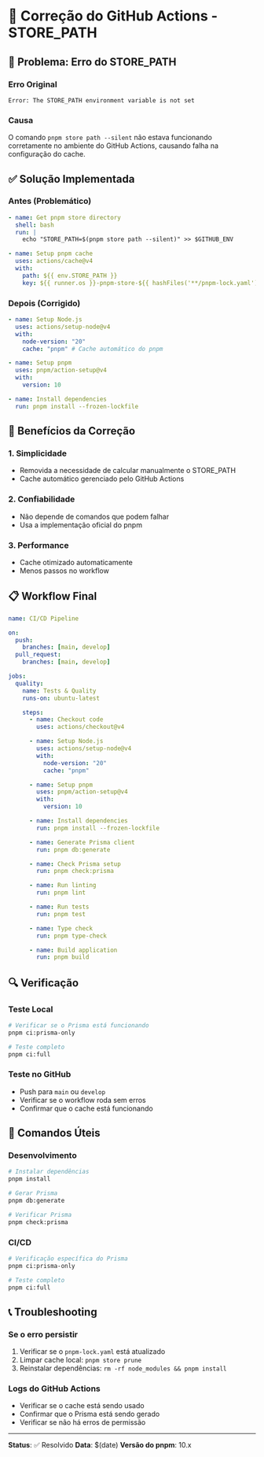 # 🔧 Correção do GitHub Actions - STORE_PATH

## 🚨 Problema: Erro do STORE_PATH

### **Erro Original**

```
Error: The STORE_PATH environment variable is not set
```

### **Causa**

O comando `pnpm store path --silent` não estava funcionando corretamente no
ambiente do GitHub Actions, causando falha na configuração do cache.

## ✅ Solução Implementada

### **Antes (Problemático)**

```yaml
- name: Get pnpm store directory
  shell: bash
  run: |
    echo "STORE_PATH=$(pnpm store path --silent)" >> $GITHUB_ENV

- name: Setup pnpm cache
  uses: actions/cache@v4
  with:
    path: ${{ env.STORE_PATH }}
    key: ${{ runner.os }}-pnpm-store-${{ hashFiles('**/pnpm-lock.yaml') }}
```

### **Depois (Corrigido)**

```yaml
- name: Setup Node.js
  uses: actions/setup-node@v4
  with:
    node-version: "20"
    cache: "pnpm" # Cache automático do pnpm

- name: Setup pnpm
  uses: pnpm/action-setup@v4
  with:
    version: 10

- name: Install dependencies
  run: pnpm install --frozen-lockfile
```

## 🎯 Benefícios da Correção

### **1. Simplicidade**

- Removida a necessidade de calcular manualmente o STORE_PATH
- Cache automático gerenciado pelo GitHub Actions

### **2. Confiabilidade**

- Não depende de comandos que podem falhar
- Usa a implementação oficial do pnpm

### **3. Performance**

- Cache otimizado automaticamente
- Menos passos no workflow

## 📋 Workflow Final

```yaml
name: CI/CD Pipeline

on:
  push:
    branches: [main, develop]
  pull_request:
    branches: [main, develop]

jobs:
  quality:
    name: Tests & Quality
    runs-on: ubuntu-latest

    steps:
      - name: Checkout code
        uses: actions/checkout@v4

      - name: Setup Node.js
        uses: actions/setup-node@v4
        with:
          node-version: "20"
          cache: "pnpm"

      - name: Setup pnpm
        uses: pnpm/action-setup@v4
        with:
          version: 10

      - name: Install dependencies
        run: pnpm install --frozen-lockfile

      - name: Generate Prisma client
        run: pnpm db:generate

      - name: Check Prisma setup
        run: pnpm check:prisma

      - name: Run linting
        run: pnpm lint

      - name: Run tests
        run: pnpm test

      - name: Type check
        run: pnpm type-check

      - name: Build application
        run: pnpm build
```

## 🔍 Verificação

### **Teste Local**

```bash
# Verificar se o Prisma está funcionando
pnpm ci:prisma-only

# Teste completo
pnpm ci:full
```

### **Teste no GitHub**

- Push para `main` ou `develop`
- Verificar se o workflow roda sem erros
- Confirmar que o cache está funcionando

## 🚀 Comandos Úteis

### **Desenvolvimento**

```bash
# Instalar dependências
pnpm install

# Gerar Prisma
pnpm db:generate

# Verificar Prisma
pnpm check:prisma
```

### **CI/CD**

```bash
# Verificação específica do Prisma
pnpm ci:prisma-only

# Teste completo
pnpm ci:full
```

## 📞 Troubleshooting

### **Se o erro persistir**

1. Verificar se o `pnpm-lock.yaml` está atualizado
2. Limpar cache local: `pnpm store prune`
3. Reinstalar dependências: `rm -rf node_modules && pnpm install`

### **Logs do GitHub Actions**

- Verificar se o cache está sendo usado
- Confirmar que o Prisma está sendo gerado
- Verificar se não há erros de permissão

---

**Status**: ✅ Resolvido **Data**: $(date) **Versão do pnpm**: 10.x
